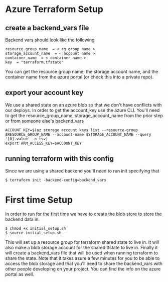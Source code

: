 # Azure Terraform Setup

## create a backend_vars file 

Backend vars should look like the following
```
resource_group_name  = < rg group name >
storage_account_name  = < account name >
container_name  = < container name >
key  = "terraform.tfstate"
```
You can get the resource group name, the storage account name, and the container name from the azure portal (or check this into a private repo). 

## export your account key
We use a shared state on an azure blob so that we don't have conflicts with our deploys. In order to get the account_key use the azure CLI. You'll need to get the resource_group_name, storage_account_name from the prior step or from someone else's backend_vars
```
ACCOUNT_KEY=$(az storage account keys list --resource-group $RESOURCE_GROUP_NAME --account-name $STORAGE_ACCOUNT_NAME --query '[0].value' -o tsv)
export ARM_ACCESS_KEY=$ACCOUNT_KEY
```

## running terraform with this config  
Since we are using a shared backend you'll need to run init specifying that
```
$ terraform init -backend-config=backend_vars
```

# First time Setup
In order to run for the first time we have to create the blob store to store the backend data in. 
```
$ chmod +x initial_setup.sh
$ source initial_setup.sh
```

This will set up a resource group for terraform shared state to live in. It will also make a blob storage account for the shared tfstate to live in. Finally it will create a backend_vars file that will be used when running terraform to share the state. Note that it takes azure a few minutes for you to be able to access the blob storage and that you'll need to share the backend_vars with other people developing on your project. You can find the info on the azure portal as well. 
